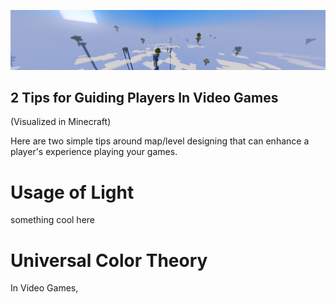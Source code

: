 <p align="center">
  <img src="BackgroundImage1919x364.png" alt="Banner" width="1919">
</p>
<h2> 2 Tips for Guiding Players In Video Games </h2>
<p> (Visualized in Minecraft) </p>
<p> Here are two simple tips around map/level designing that can enhance a player's experience playing your games. </p>

<h1> Usage of Light </h1>
something cool here

<h1> Universal Color Theory </h1>
<p> In Video Games, </p>
